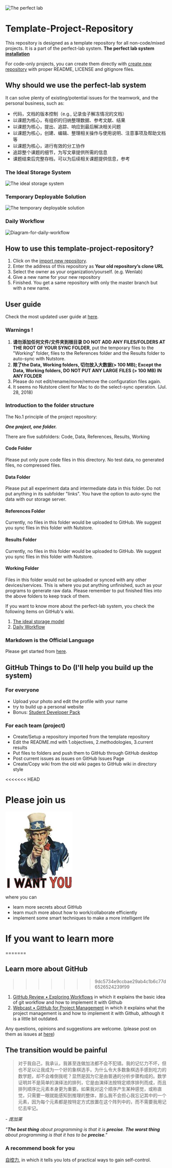 ![The perfect lab](https://github.com/Wenlab/Template-Project-Repository/blob/master/System/Images/diagram-for-the-perfect-lab-system.jpg)
# Template-Project-Repository
This repository is designed as a template repository for all non-code/mixed projects. It is a part of the perfect-lab system.
**The perfect lab system [installation](https://github.com/Wenlab/Template-Project-Repository/wiki/Installation)**

For code-only projects, you can create them directly with [create new repository](https://github.com/organizations/Wenlab/repositories/new) with proper README, LICENSE and gitignore files. 

## Why should we use the perfect-lab system
It can solve plenty of existing/potential issues for the teamwork, and the personal business, such as:
- 代码，文档的版本控制（e.g., 记录虫子解冻情况的文档）
- 以课题为核心，有组织的归纳整理数据、参考文献、结果
- 以课题为核心，提出、追踪、响应到最后解决相关问题
- 以课题为核心，创建、编辑、整理相关操作与使用说明、注意事项及帮助文档等
- 以课题为核心，进行有效的分工协作
- 追踪整个课题的细节，为写文章提供所需的信息
- 课题结束后完整存档，可以为后续相关课题提供信息，参考

### The Ideal Storage System
![The ideal storage system](https://github.com/Wenlab/Template-Project-Repository/blob/master/System/Images/Diagram-for-system.jpg)

### Temporary Deployable Solution
![The temporary deployable solution](https://github.com/Wenlab/Template-Project-Repository/blob/master/System/Images/diagram-for-the-temporary-deployable-solution.jpg)

### Daily Workflow
![Diagram-for-daily-workflow](https://github.com/Wenlab/Template-Project-Repository/blob/master/System/Images/Diagram-for-daily-workflow.jpg)


## How to use this template-project-repository?
1. Click on the [import new repository](https://github.com/new/import).
2. Enter the address of this repository as **Your old repository’s clone URL**
3. Select the owner as your organization/yourself. (e.g. Wenlab)
4. Give a new name for your new repository
5. Finished. You get a same repository with only the master branch but with a new name.

## User guide
Check the most updated user guide at [here](https://github.com/Wenlab/Template-Project-Repository/wiki/User-Guide).
### Warnings !
1. **请勿添加任何文件/文件夹到根目录 DO NOT ADD ANY FILES/FOLDERS AT THE ROOT OF YOUR SYNC FOLDER**, put the temporary files to the "Working" folder, files to the References folder and the Results folder to auto-sync with Nutstore.
2. **除了the Data, Working folders, 切勿放入大数据(> 100 MB); Except the Data, Working folders, DO NOT PUT ANY LARGE FILES (> 100 MB) IN ANY FOLDER**
3. Please do not edit/rename/move/remove the configuration files again.
4. It seems no Nutstore client for Mac to do the select-sync operation. (Jul. 28, 2018)

### Introduction to the folder structure
The No.1 principle of the project repository: 

_**One project, one folder.**_

There are five subfolders: Code, Data, References, Results, Working
#### Code Folder
Please put only pure code files in this directory. No test data, no generated files, no compressed files.

#### Data Folder
Please put all experiment data and intermediate data in this folder. Do not put anything in its subfolder "links".
You have the option to auto-sync the data with our storage server.

#### References Folder
Currently, no files in this folder would be uploaded to GitHub. We suggest you sync files in this folder with Nutstore.

#### Results Folder
Currently, no files in this folder would be uploaded to GitHub. We suggest you sync files in this folder with Nutstore.
#### Working Folder
Files in this folder would not be uploaded or synced with any other devices/services. This is where you put anything unfinished, such as your programs to generate raw data. Please remember to put finished files into the above folders to keep track of them.

If you want to know more about the perfect-lab system, you check the following items on GitHub's wiki.
1. [The ideal storage model](https://github.com/Wenlab/Template-Project-Repository/wiki/The-ideal-storage-model)
2. [Daily Workflow](https://github.com/Wenlab/Template-Project-Repository/wiki/Daily-Workflow)

### Markdown is the Official Language
Please get started from [here](https://github.com/Wenlab/Template-Project-Repository/wiki/Getting-started-with-Markdown).

## GitHub Things to Do (I'll help you build up the system)
### For everyone
- Upload your photo and edit the profile with your name
- try to build up a personal website
- Bonus: [Student Developer Pack](https://education.github.com/pack)

### For each team (project)
- Create/Setup a repository imported from the template repository
- Edit the README.md with 1.objectives, 2.methodologies, 3.current results
- Put files to folders and push them to GitHub through GitHub desktop
- Post current issues as issues on GitHub Issues Page
- Create/Copy wiki from the old wiki pages to GitHub wiki in directory style

<<<<<<< HEAD

# Please join us
![You are wanted!](/System/Images/i-want-you.jpg)

where you can 
- learn more secrets about GitHub
- learn much more about how to work/collaborate efficiently
- implement some smart techniques to make a more intelligent life


# If you want to learn more
=======
## Learn more about GitHub
>>>>>>> 9dc5734e9ccbae29ab4c1b6c77d6526524239f99
1. [GitHub Review • Exploring Workflows](https://www.youtube.com/watch?v=EwWZbyjDs9c&t=3056s)
in which it explains the basic idea of git workflow and how to implement it with Github
2. [Webcast • GitHub for Project Management](https://www.youtube.com/watch?v=6fByt0o4UYs&t=1671s)
in which it explains what the project management is and how to implement it with Github, although it is a little bit outdated.<br>

Any questions, opinions and suggestions are welcome. (please post on them as issues at [here](https://github.com/Wenlab/Template-Project-Repository/issues))

## The transition would be painful
> 对于我自己，我承认，我甚至连做加法都不会不犯错。我的记忆力不坏，但也不足以让我成为一个好的象棋选手。为什么令大多数象棋选手感到吃力的数学题，却不会难倒我呢？显然是因为它是由普通的分析步骤构成的。数学证明并不是简单的演绎法的排列，它是由演绎法按特定顺序排列而成，而且排列顺序比元素本身更为重要。如果我对这个顺序产生某种感觉，或称直觉，只需要一眼就能感知到推理的整体，那么我不会担心我忘记其中的一个元素，因为每个元素都是按特定方式放置在这个阵列中的，而不需要我用记忆去牢记。

_- 庞加莱_

_"**The best thing** about programming is that it is **precise**.
**The worst thing** about programming is that it has to be **precise**."_

### A recommend book for you
[自控力](https://book.douban.com/subject/10786473/), in which it tells you lots of practical ways to gain self-control.





